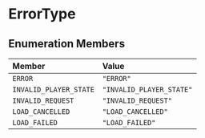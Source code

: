 # ErrorType

## Enumeration Members

| Member | Value |
| :------ | :------ |
| `ERROR` | `"ERROR"` |
| `INVALID_PLAYER_STATE` | `"INVALID_PLAYER_STATE"` |
| `INVALID_REQUEST` | `"INVALID_REQUEST"` |
| `LOAD_CANCELLED` | `"LOAD_CANCELLED"` |
| `LOAD_FAILED` | `"LOAD_FAILED"` |
